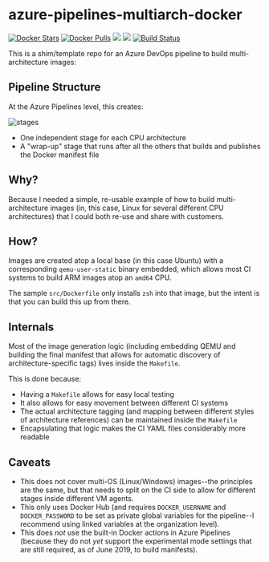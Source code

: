 # azure-pipelines-multiarch-docker

[![Docker Stars](https://img.shields.io/docker/stars/insightful/ubuntu-gambit.svg)](https://hub.docker.com/r/insightful/ubuntu-gambit)
[![Docker Pulls](https://img.shields.io/docker/pulls/insightful/ubuntu-gambit.svg)](https://hub.docker.com/r/insightful/ubuntu-gambit)
[![](https://images.microbadger.com/badges/image/insightful/ubuntu-gambit.svg)](https://microbadger.com/images/insightful/ubuntu-gambit "Get your own image badge on microbadger.com")
[![](https://images.microbadger.com/badges/version/insightful/ubuntu-gambit.svg)](https://microbadger.com/images/insightful/ubuntu-gambit "Get your own version badge on microbadger.com")
[![Build Status](https://dev.azure.com/ruicarmo/insightfulsystems/_apis/build/status/rcarmo.azure-pipelines-multiarch-docker?branchName=master)](https://dev.azure.com/ruicarmo/insightfulsystems/_build/latest?definitionId=5&branchName=master)

This is a shim/template repo for an Azure DevOps pipeline to build multi-architecture images:

## Pipeline Structure

At the Azure Pipelines level, this creates:

![stages](https://github.com/rcarmo/azure-pipelines-multiarch-docker/blob/master/img/stages.png?raw=true)

* One independent stage for each CPU architecture
* A "wrap-up" stage that runs after all the others that builds and publishes the Docker manifest file

## Why?

Because I needed a simple, re-usable example of how to build multi-architecture images (in, this case, Linux for several different CPU architectures) that I could both re-use and share with customers.

## How?

Images are created atop a local base (in this case Ubuntu) with a corresponding `qemu-user-static` binary embedded, which allows most CI systems to build ARM images atop an `amd64` CPU.

The sample `src/Dockerfile` only installs `zsh` into that image, but the intent is that you can build this up from there.

## Internals

Most of the image generation logic (including embedding QEMU and building the final manifest that allows for automatic discovery of architecture-specific tags) lives inside the `Makefile`.

This is done because:

* Having a `Makefile` allows for easy local testing
* It also allows for easy movement between different CI systems
* The actual architecture tagging (and mapping between different styles of architecture references) can be maintained inside the `Makefile`
* Encapsulating that logic makes the CI YAML files considerably more readable

## Caveats

* This does not cover multi-OS (Linux/Windows) images--the principles are the same, but that needs to split on the CI side to allow for different stages inside different VM agents.
* This only uses Docker Hub (and requires `DOCKER_USERNAME` and `DOCKER_PASSWORD` to be set as private global variables for the pipeline--I recommend using linked variables at the organization level).
* This does _not_ use the built-in Docker actions in Azure Pipelines (because they do not _yet_ support the experimental mode settings that are still required, as of June 2019, to build manifests).
